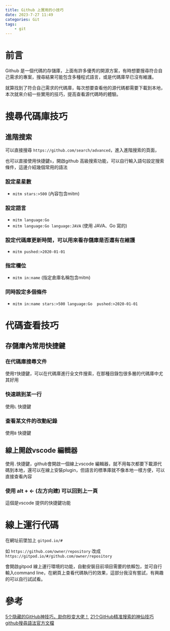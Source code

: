 ```yaml
---
title: Github 上實用的小技巧
date: 2023-7-27 11:49
categories: Git
tags:
    - git
---
```


# 前言
Github 是一個代碼的存儲庫，上面有許多優秀的開源方案，有時想要搜尋符合自己需求的專案，搜尋結果可能包含多種程式語言，或是代碼庫早已沒有維護。

就算找到了符合自己需求的代碼庫，每次想要查看他的源代碼都需要下載到本地，本次就來介紹一些實用的技巧，提高查看源代碼時的體驗。

# 搜尋代碼庫技巧

## 進階搜索

可以直接搜尋 `https://github.com/search/advanced`，進入進階搜索的頁面，

也可以直接使用快捷鍵`s`，開啟github 高級搜索功能，可以自行輸入語句設定搜索條件，這邊介紹幾個常用的語法

### 設定星星數

* `mitm stars:>500` (內容包含mitm)

### 設定語言

* `mitm language:Go`
* `mitm language:Go language:JAVA`  (使用 JAVA、Go 寫的)

### 設定代碼庫更新時間，可以用來看存儲庫是否還有在維護

* `mitm pushed:>2020-01-01` 

### 指定欄位

* `mitm in:name`  (指定倉庫名稱包含mitm)

### 同時設定多個條件

* `mitm in:name stars:>500 language:Go  pushed:>2020-01-01`



# 代碼查看技巧

## 存儲庫內常用快捷鍵

### 在代碼庫搜尋文件

使用`T`快捷鍵，可以在代碼庫進行全文件搜索，在那種目錄包很多層的代碼庫中尤其好用

### 快速跳到某一行

使用`L` 快捷鍵

### 查看某文件的改動紀錄

使用`B` 快捷鍵

## 線上開啟vscode 編輯器

使用`.`快捷鍵，github會開啟一個線上vscode 編輯器，就不用每次都要下載源代碼到本地，還可以在線上安裝plugin，但語言的標準庫就不像本地一樣方便，可以直接查看內容

### 使用 alt + <- (左方向建) 可以回到上一頁

這個是vscode 提供的快捷鍵功能


# 線上運行代碼

在網址前墜加上 `gitpod.io/#`

如 
`https://github.com/owner/repository`
改成
`https://gitpod.io/#/github.com/owner/repository`

會開啟gitpod 線上運行環境的功能，自動安裝目前項目需要的依賴包，並可自行輸入command line，在網頁上查看代碼執行的效果，這部分我沒有嘗試，有興趣的可以自行試試看。


# 參考
[5个隐藏的GitHub神技巧，助你秒变大佬！](https://www.youtube.com/watch?v=yoRxfPfFOh8&t=20s)
[21个GitHub精准搜索的神仙技巧](https://zhuanlan.zhihu.com/p/347723938)
[github搜尋語法官方文檔](https://docs.github.com/en/search-github/github-code-search/understanding-github-code-search-syntax)